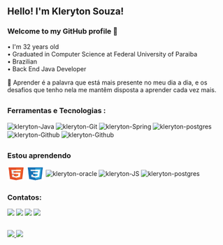 ## Hello! I'm Kleryton Souza! 
### Welcome to my GitHub profile 👋

• I'm 32 years old<br>
• Graduated in Computer Science at Federal University of Paraiba<br>
• Brazilian<br>
• Back End Java Developer<br>

:thought_balloon: Aprender é a palavra que está mais presente no meu dia a dia, e os desafios que tenho nela me mantêm disposta a aprender cada vez mais.

##

### Ferramentas e Tecnologias :
<div>
  <img align="center" alt="kleryton-Java" height="30" width="40" <img src="https://cdn.jsdelivr.net/gh/devicons/devicon/icons/java/java-original.svg">
  <img align="center" alt="kleryton-Git" height="30" width="40" <img src="https://cdn.jsdelivr.net/gh/devicons/devicon/icons/git/git-original-wordmark.svg" />
  <img align="center" alt="kleryton-Spring" height="30" width="40" <img src="https://cdn.jsdelivr.net/gh/devicons/devicon/icons/spring/spring-original.svg">
  <img align="center" alt="kleryton-postgres" height="30" width="40" <img src="https://cdn.jsdelivr.net/gh/devicons/devicon/icons/docker/docker-original-wordmark.svg">
  <img align="center" alt="kleryton-Github" height="30" width="40" <img src="https://cdn.jsdelivr.net/gh/devicons/devicon/icons/github/github-original.svg">
  <img align="center" alt="kleryton-Github" height="30" width="40" <img src="https://cdn.jsdelivr.net/gh/devicons/devicon/icons/mysql/mysql-original-wordmark.svg">
</div>
  
##
  
### Estou aprendendo
<div>
  <img align="center" alt="kleryton-HTML" height="30" width="40" src="https://raw.githubusercontent.com/devicons/devicon/master/icons/html5/html5-original.svg">
  <img align="center" alt="kleryton-CSS" height="30" width="40" src="https://raw.githubusercontent.com/devicons/devicon/master/icons/css3/css3-original.svg">
  <img align="center" alt="kleryton-oracle" height="30" width="40" <img src="https://cdn.jsdelivr.net/gh/devicons/devicon/icons/oracle/oracle-original.svg">
  <img align="center" alt="kleryton-JS" height="30" width="40"<img src="https://cdn.jsdelivr.net/gh/devicons/devicon/icons/javascript/javascript-original.svg">
  <img align="center" alt="kleryton-postgres" height="30" width="40" <img src="https://cdn.jsdelivr.net/gh/devicons/devicon/icons/postgresql/postgresql-original.svg">
</div>
  
##
  
### Contatos:
<div>
<a href="https://www.instagram.com/klerytonsouza/" target="_blank"><img src="https://img.shields.io/badge/-Instagram-%23E4405F?style=for-the-badge&logo=instagram&logoColor=white" target="_blank"></a>
<a href="https://twitter.com/SouzaKleryton" target="_blank"><img src="https://img.shields.io/badge/Twitch-9146FF?style=for-the-badge&logo=twitch&logoColor=white" target="_blank"></a>
<a href = "mailto:kleryton.dev@gmail.com"><img src="https://img.shields.io/badge/Gmail-D14836?style=for-the-badge&logo=gmail&logoColor=white" target="_blank"></a>
<a href="https://www.linkedin.com/in/kleryton-souza-a1733673/" target="_blank"><img src="https://img.shields.io/badge/-LinkedIn-%230077B5?style=for-the-badge&logo=linkedin&logoColor=white" target="_blank"></a>   
</div>

##
  
<div>
<a href="https://github.com/klerytondev">
<img height="180em" src="https://github-readme-stats.vercel.app/api/top-langs/?username=klerytondev&layout=compact&langs_count=7&theme=dracula"/>
<img height="180em" src="https://github-readme-stats.vercel.app/api?username=klerytondev&show_icons=true&theme=dracula&include_all_commits=true&count_private=true"/>
</div>


